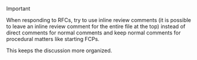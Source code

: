 <!-- Thank you for trying to improve Rust through the RFC process! -->
<!-- Please add a short summary of your RFC below -->

> [!IMPORTANT]  
> When responding to RFCs, try to use inline review comments (it is possible to leave an inline review comment for the entire file at the top) instead of direct comments for normal comments and keep normal comments for procedural matters like starting FCPs.
>
> This keeps the discussion more organized.

